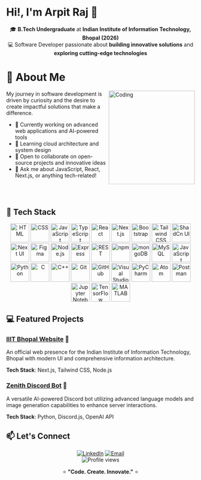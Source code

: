 # Hi!, I'm Arpit Raj 👋

<div align="center">

🎓 **B.Tech Undergraduate** at **Indian Institute of Information Technology, Bhopal (2026)**  
💻 Software Developer passionate about **building innovative solutions** and **exploring cutting-edge technologies**

</div>

# 🚀 About Me

<img align="right" alt="Coding" height="250" width="230" src="https://media4.giphy.com/media/VbnUQpnihPSIgIXuZv/200w.gif?cid=6c09b952nkp0uxgwf5y0gvr2run9tu8zdcaeo5s7h2nomel2&ep=v1_gifs_search&rid=200w.gif&ct=g">

My journey in software development is driven by curiosity and the desire to create impactful solutions that make a 
difference.

- 🔭 Currently working on advanced web applications and AI-powered tools
- 🌱 Learning cloud architecture and system design
- 👯 Open to collaborate on open-source projects and innovative ideas
- 💬 Ask me about JavaScript, React, Next.js, or anything tech-related!


<br/>
<br/>


## 🧰 Tech Stack

<div align="center">
  <img width="50" src="https://raw.githubusercontent.com/marwin1991/profile-technology-icons/refs/heads/main/icons/html.png" alt="HTML" title="HTML"/>
  <img width="50" src="https://raw.githubusercontent.com/marwin1991/profile-technology-icons/refs/heads/main/icons/css.png" alt="CSS" title="CSS"/>
  <img width="50" src="https://raw.githubusercontent.com/marwin1991/profile-technology-icons/refs/heads/main/icons/javascript.png" alt="JavaScript" title="JavaScript"/>
  <img width="50" src="https://raw.githubusercontent.com/marwin1991/profile-technology-icons/refs/heads/main/icons/typescript.png" alt="TypeScript" title="TypeScript"/>
  <img width="50" src="https://raw.githubusercontent.com/marwin1991/profile-technology-icons/refs/heads/main/icons/react.png" alt="React" title="React"/>
  <img width="50" src="https://raw.githubusercontent.com/marwin1991/profile-technology-icons/refs/heads/main/icons/next_js.png" alt="Next.js" title="Next.js"/>
  <img width="50" src="https://raw.githubusercontent.com/marwin1991/profile-technology-icons/refs/heads/main/icons/bootstrap.png" alt="Bootstrap" title="Bootstrap"/>
  <img width="50" src="https://raw.githubusercontent.com/marwin1991/profile-technology-icons/refs/heads/main/icons/tailwind_css.png" alt="Tailwind CSS" title="Tailwind CSS"/>
  <img width="50" src="https://raw.githubusercontent.com/marwin1991/profile-technology-icons/refs/heads/main/icons/shadcn_ui.png" alt="ShadCn UI" title="ShadCn UI"/>
  <img width="50" src="https://raw.githubusercontent.com/marwin1991/profile-technology-icons/refs/heads/main/icons/next_ui.png" alt="Next UI" title="Next UI"/>
  <img width="50" src="https://raw.githubusercontent.com/marwin1991/profile-technology-icons/refs/heads/main/icons/figma.png" alt="Figma" title="Figma"/>
  <img width="50" src="https://raw.githubusercontent.com/marwin1991/profile-technology-icons/refs/heads/main/icons/node_js.png" alt="Node.js" title="Node.js"/>
  <img width="50" src="https://raw.githubusercontent.com/marwin1991/profile-technology-icons/refs/heads/main/icons/express.png" alt="Express" title="Express"/>
  <img width="50" src="https://raw.githubusercontent.com/marwin1991/profile-technology-icons/refs/heads/main/icons/rest.png" alt="REST" title="REST"/>
  <img width="50" src="https://raw.githubusercontent.com/marwin1991/profile-technology-icons/refs/heads/main/icons/npm.png" alt="npm" title="npm"/>
  <img width="50" src="https://raw.githubusercontent.com/marwin1991/profile-technology-icons/refs/heads/main/icons/mongodb.png" alt="mongoDB" title="mongoDB"/>
  <img width="50" src="https://raw.githubusercontent.com/marwin1991/profile-technology-icons/refs/heads/main/icons/mysql.png" alt="MySQL" title="MySQL"/>
  <img width="50" src="https://raw.githubusercontent.com/marwin1991/profile-technology-icons/refs/heads/main/icons/javascript.png" alt="JavaScript" title="JavaScript"/>
  <img width="50" src="https://raw.githubusercontent.com/marwin1991/profile-technology-icons/refs/heads/main/icons/python.png" alt="Python" title="Python"/>
  <img width="50" src="https://raw.githubusercontent.com/marwin1991/profile-technology-icons/refs/heads/main/icons/c.png" alt="C" title="C"/>
  <img width="50" src="https://raw.githubusercontent.com/marwin1991/profile-technology-icons/refs/heads/main/icons/c++.png" alt="C++" title="C++"/>
  <img width="50" src="https://raw.githubusercontent.com/marwin1991/profile-technology-icons/refs/heads/main/icons/git.png" alt="Git" title="Git"/>
  <img width="50" src="https://raw.githubusercontent.com/marwin1991/profile-technology-icons/refs/heads/main/icons/github.png" alt="GitHub" title="GitHub"/>
  <img width="50" src="https://raw.githubusercontent.com/marwin1991/profile-technology-icons/refs/heads/main/icons/visual_studio_code.png" alt="Visual Studio Code" title="Visual Studio Code"/>
  <img width="50" src="https://raw.githubusercontent.com/marwin1991/profile-technology-icons/refs/heads/main/icons/pycharm.png" alt="PyCharm" title="PyCharm"/>
  <img width="50" src="https://raw.githubusercontent.com/marwin1991/profile-technology-icons/refs/heads/main/icons/atom.png" alt="Atom" title="Atom"/>
  <img width="50" src="https://raw.githubusercontent.com/marwin1991/profile-technology-icons/refs/heads/main/icons/postman.png" alt="Postman" title="Postman"/>
  <img width="50" src="https://raw.githubusercontent.com/marwin1991/profile-technology-icons/refs/heads/main/icons/jupyter_notebook.png" alt="Jupyter Notebook" title="Jupyter Notebook"/>
  <img width="50" src="https://raw.githubusercontent.com/marwin1991/profile-technology-icons/refs/heads/main/icons/tensorflow.png" alt="TensorFlow" title="TensorFlow"/>
  <img width="50" src="https://raw.githubusercontent.com/marwin1991/profile-technology-icons/refs/heads/main/icons/matlab.png" alt="MATLAB" title="MATLAB"/>
</div>

## 💻 Featured Projects

### [IIIT Bhopal Website](https://iiitbhopal-website.vercel.app/) 🏫
An official web presence for the Indian Institute of Information Technology, Bhopal with modern UI and comprehensive information architecture.

**Tech Stack**: Next.js, Tailwind CSS, Node.js

### [Zenith Discord Bot](https://github.com/M1CTIAN/Zenith) 🤖
A versatile AI-powered Discord bot utilizing advanced language models and image generation capabilities to enhance server interactions.

**Tech Stack**: Python, Discord.js, OpenAI API



## 📫 Let's Connect

<div align="center">
  <a href="https://www.linkedin.com/in/arpit-raj-52965a25a/"><img src="https://img.shields.io/badge/LinkedIn-%230077B5.svg?&style=for-the-badge&logo=linkedin&logoColor=white" alt="LinkedIn" /></a>
  <a href="mailto:raj.arpit140@gmail.com"><img src="https://img.shields.io/badge/Email-D14836?style=for-the-badge&logo=gmail&logoColor=white" alt="Email" /></a>
  <!-- Add your other social profiles here -->
</div>

<div align="center">
  <img src="https://komarev.com/ghpvc/?username=M1CTIAN&style=flat-square&color=blue" alt="Profile views" />
  <p>⭐️ <strong>"Code. Create. Innovate."</strong> ⭐️</p>
</div>
